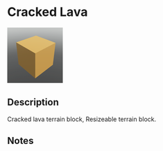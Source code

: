 # Cracked Lava

![Cracked Lava](../Cropped_Blocks/Terrain/Cracked_Lava.png)

## Description
<!-- Write a description for this block -->
Cracked lava terrain block, Resizeable terrain block.

## Notes
<!-- Any extra notes -->